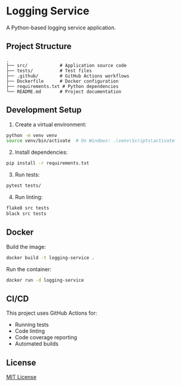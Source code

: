 # Logging Service

A Python-based logging service application.

## Project Structure
```
.
├── src/            # Application source code
├── tests/          # Test files
├── .github/        # GitHub Actions workflows
├── Dockerfile      # Docker configuration
├── requirements.txt # Python dependencies
└── README.md       # Project documentation
```

## Development Setup

1. Create a virtual environment:
```bash
python -m venv venv
source venv/bin/activate  # On Windows: .\venv\Scripts\activate
```

2. Install dependencies:
```bash
pip install -r requirements.txt
```

3. Run tests:
```bash
pytest tests/
```

4. Run linting:
```bash
flake8 src tests
black src tests
```

## Docker

Build the image:
```bash
docker build -t logging-service .
```

Run the container:
```bash
docker run -d logging-service
```

## CI/CD

This project uses GitHub Actions for:
- Running tests
- Code linting
- Code coverage reporting
- Automated builds

## License

[MIT License](LICENSE) 